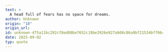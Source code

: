 ```yaml
---
text: >
  A head full of fears has no space for dreams.
author: Unknown
origin: "18"
origin_url: 
id: unknown-475a11bc292cf8ed80be7652c19be3926e927ab08c86a9bf21534bff06cb27ac
date: 2025-09-02
typ: quote
---
```

